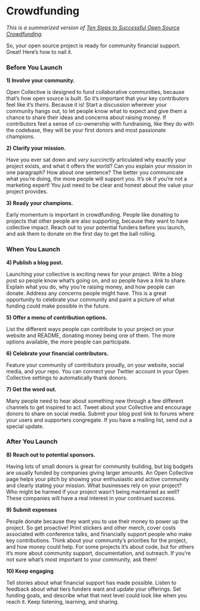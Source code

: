 # Crowdfunding

_This is a summarized version of _[_Ten Steps to Successful Open Source Crowdfunding_](https://blog.opencollective.com/ten-steps-to-successful-open-source-crowdfunding/)_._

So, your open source project is ready for community financial support. Great! Here’s how to nail it.

### Before You Launch

**1) Involve your community.**

Open Collective is designed to fund collaborative communities, because that’s how open source is built. So it’s important that your key contributors feel like it’s _theirs_. Because it is! Start a discussion wherever your community hangs out, to let people know what to expect and give them a chance to share their ideas and concerns about raising money. If contributors feel a sense of co-ownership with fundraising, like they do with the codebase, they will be your first donors and most passionate champions.

**2) Clarify your mission.**

Have you ever sat down and _very succinctly_ articulated why exactly your project exists, and what it offers the world? Can you explain your mission in one paragraph? How about one sentence? The better you communicate what you’re doing, the more people will support you. It’s ok if you’re not a marketing expert! You just need to be clear and honest about the value your project provides.

**3) Ready your champions.**

Early momentum is important in crowdfunding. People like donating to projects that other people are also supporting, because they want to have collective impact. Reach out to your potential funders before you launch, and ask them to donate on the first day to get the ball rolling.

### When You Launch

**4) Publish a blog post.**

Launching your collective is exciting news for your project. Write a blog post so people know what’s going on, and so people have a link to share. Explain what you do, why you’re raising money, and how people can donate. Address any concerns people might have. This is a great opportunity to celebrate your community and paint a picture of what funding could make possible in the future.

**5) Offer a menu of contribution options.**

List the different ways people can contribute to your project on your website and README, donating money being one of them. The more options available, the more people can participate.

**6) Celebrate your financial contributors.**

Feature your community of contributors proudly, on your website, social media, and your repo. You can connect your Twitter account in your Open Collective settings to automatically thank donors.

**7) Get the word out.**

Many people need to hear about something new through a few different channels to get inspired to act. Tweet about your Collective and encourage donors to share on social media. Submit your blog post link to forums where your users and supporters congregate. If you have a mailing list, send out a special update.

### After You Launch

**8) Reach out to potential sponsors.**

Having lots of small donors is great for community building, but big budgets are usually funded by companies giving larger amounts. An Open Collective page helps your pitch by showing your enthusiastic and active community and clearly stating your mission. What businesses rely on your project? Who might be harmed if your project wasn’t being maintained as well? These companies will have a real interest in your continued success.

**9) Submit expenses**

People donate because they want you to use their money to power up the project. So get proactive! Print stickers and other merch, cover costs associated with conference talks, and financially support people who make key contributions. Think about your community’s priorities for the project, and how money could help. For some projects it’s about code, but for others it’s more about community support, documentation, and outreach. If you’re not sure what’s most important to your community, ask them!

**10) Keep engaging**

Tell stories about what financial support has made possible. Listen to feedback about what tiers funders want and update your offerings. Set funding goals, and describe what that next level could look like when you reach it. Keep listening, learning, and sharing.
